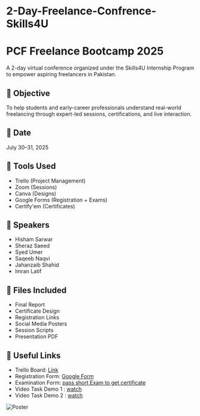# 2-Day-Freelance-Confrence-Skills4U

# PCF Freelance Bootcamp 2025

A 2-day virtual conference organized under the Skills4U Internship Program to empower aspiring freelancers in Pakistan.

## 🎯 Objective
To help students and early-career professionals understand real-world freelancing through expert-led sessions, certifications, and live interaction.

## 📅 Date
July 30–31, 2025

## 🔧 Tools Used
- Trello (Project Management)
- Zoom (Sessions)
- Canva (Designs)
- Google Forms (Registration + Exams)
- Certify'em (Certificates)

## 👥 Speakers
- Hisham Sarwar
- Sheraz Saeed
- Syed Umer
- Saqeeb Naqvi
- Jahanzaib Shahid
- Imran Latif

## 📎 Files Included
- Final Report
- Certificate Design
- Registration Links
- Social Media Posters
- Session Scripts
- Presentation PDF

## 🔗 Useful Links
- Trello Board: [Link](https://trello.com/b/SUHg5O9m/2-day-freelance-conference-skills4u)
- Registration Form: [Google Form](https://docs.google.com/forms/d/e/1FAIpQLScHB5vE3mhM5ZK8ctfu2D9ONjI-qmgoNiQrx_XphEjNNXhAnA/viewform)
- Examination Form: [pass short Exam  to get certificate](https://docs.google.com/forms/d/e/1FAIpQLScm6TJA8cDc58UPsAQpXgsHQKGbwbbIYsqedt7dTQpVjJvR-w/viewform)
- Video Task Demo 1 : [watch](https://www.linkedin.com/feed/update/urn:li:activity:7354606352838668290/)
- Video Task Demo 2 : [watch](https://www.linkedin.com/feed/update/urn:li:activity:7354602582712926208/)

![Poster](https://ibb.co/wG0C6hm)

